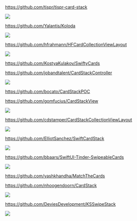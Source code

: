 https://github.com/tispr/tispr-card-stack

![](https://github.com/tispr/tispr-card-stack/raw/master/Screenshot_main.gif)

https://github.com/Yalantis/Koloda

![](https://github.com/Yalantis/Koloda/raw/master/Koloda_v2_example_animation.gif)

https://github.com/hfrahmann/HFCardCollectionViewLayout

![](https://raw.githubusercontent.com/hfrahmann/HFCardCollectionViewLayout/master/ReadmeAssets/Screenplay.gif)

https://github.com/KostyaKulakov/SwiftyCards

https://github.com/jobandtalent/CardStackController

![](https://github.com/jobandtalent/CardStackController/raw/master/Assets/cards.gif?raw=true)

https://github.com/bocato/CardStackPOC

https://github.com/gomfucius/CardStackView

![](https://github.com/gomfucius/CardStackView/raw/master/Example/example.gif?raw=true)

https://github.com/cdstamper/CardStackCollectionViewLayout

![](https://camo.githubusercontent.com/d708d5987e869158df6d9e93f6b7f9bc2423dccd/68747470733a2f2f6d656469612e67697068792e636f6d2f6d656469612f5970594a364b6f776e794b79755266524c4a2f67697068792e676966)

https://github.com/ElliotSanchez/SwiftCardStack

![](https://github.com/ElliotSanchez/SwiftCardStack/raw/master/stack.gif)

https://github.com/bbaars/SwiftUI-Tinder-SwipeableCards

![](https://camo.githubusercontent.com/bd587778686550595ef4adaa139509b599fe1478/68747470733a2f2f6d656469612e67697068792e636f6d2f6d656469612f6b4564383045454e35574d3336323530424b2f67697068792e676966)

https://github.com/yashkhandha/MatchTheCards

https://github.com/nhoogendoorn/CardStack

![](https://github.com/nhoogendoorn/CardStack/raw/master/CardStackExample/CardStackExample.gif)

https://github.com/DeviesDevelopment/KSSwipeStack

![](https://camo.githubusercontent.com/0c98618dc067d31bf4a0126d408082f3911d4181/68747470733a2f2f6d656469612e67697068792e636f6d2f6d656469612f7738426e6d736a634a79464b552f67697068792e676966)


